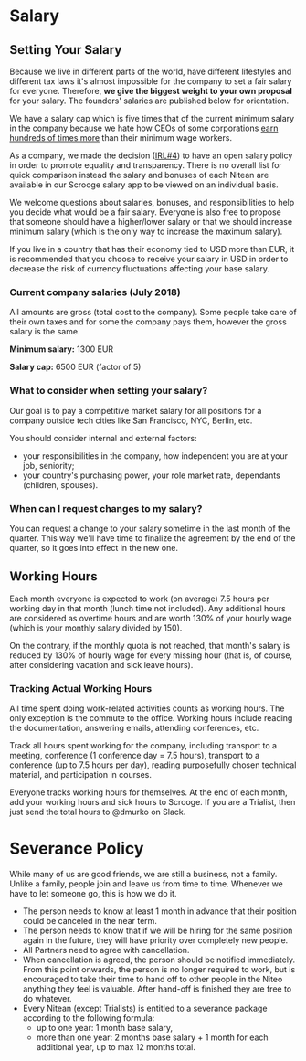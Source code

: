 # Salary

## Setting Your Salary

Because we live in different parts of the world, have different lifestyles and different tax laws it's almost impossible for the company to set a fair salary for everyone. Therefore, **we give the biggest weight to your own proposal** for your salary. The founders' salaries are published below for orientation.

We have a salary cap which is five times that of the current minimum salary in the company because we hate how CEOs of some corporations [earn hundreds of times more](https://www.cnbc.com/2018/01/22/heres-how-much-ceo-pay-has-increased-compared-to-yours-over-the-years.html) than their minimum wage workers.

As a company, we made the decision ([IRL#4](https://blog.niteo.co/irl4-istanbul/)) to have an open salary policy in order to promote equality and transparency. There is no overall list for quick comparison instead the salary and bonuses of each Nitean are available in our Scrooge salary app to be viewed on an individual basis.

We welcome questions about salaries, bonuses, and responsibilities to help you decide what would be a fair salary. Everyone is also free to propose that someone should have a higher/lower salary or that we should increase minimum salary (which is the only way to increase the maximum salary).

If you live in a country that has their economy tied to USD more than EUR, it is recommended that you choose to receive your salary in USD in order to decrease the risk of currency fluctuations affecting your base salary.

### Current company salaries (July 2018)

All amounts are gross (total cost to the company). Some people take care of their own taxes and for some the company pays them, however the gross salary is the same.

**Minimum salary:** 1300 EUR

**Salary cap:** 6500 EUR (factor of 5)


### What to consider when setting your salary?

Our goal is to pay a competitive market salary for all positions for a company outside tech cities like San Francisco, NYC, Berlin, etc. 

You should consider internal and external factors:

* your responsibilities in the company, how independent you are at your job, seniority;
* your country's purchasing power, your role market rate, dependants (children, spouses).

### When can I request changes to my salary?

You can request a change to your salary sometime in the last month of the quarter. This way we'll have time to finalize the agreement by the end of the quarter, so it goes into effect in the new one.

## Working Hours

Each month everyone is expected to work (on average) 7.5 hours per working day in that month (lunch time not included). Any additional hours are considered as overtime hours and are worth 130% of your hourly wage (which is your monthly salary divided by 150).

On the contrary, if the monthly quota is not reached, that month's salary is reduced by 130% of hourly wage for every missing hour (that is, of course, after considering vacation and sick leave hours).


### Tracking Actual Working Hours

All time spent doing work-related activities counts as working hours. The only exception is the commute to the office. Working hours include reading the documentation, answering emails, attending conferences, etc.

Track all hours spent working for the company, including transport to a meeting, conference (1 conference day = 7.5 hours),  transport to a conference (up to 7.5 hours per day), reading purposefully chosen technical material, and participation in courses.

Everyone tracks working hours for themselves. At the end of each month, add your working hours and sick hours to Scrooge. If you are a Trialist, then just send the total hours to @dmurko on Slack. 

# Severance Policy

While many of us are good friends, we are still a business, not a family. Unlike a family, people join and leave us from time to time. Whenever we have to let someone go, this is how we do it.

* The person needs to know at least 1 month in advance that their position could be canceled in the near term.
* The person needs to know that if we will be hiring for the same position again in the future, they will have priority over completely new people.
* All Partners need to agree with cancellation.
* When cancellation is agreed, the person should be notified immediately. From this point onwards, the person is no longer required to work, but is encouraged to take their time to hand off to other people in the Niteo anything they feel is valuable. After hand-off is finished they are free to do whatever.
* Every Nitean (except Trialists) is entitled to a severance package according to the following formula:
  * up to one year: 1 month base salary,
  * more than one year: 2 months base salary + 1 month for each additional year, up to max 12 months total.
